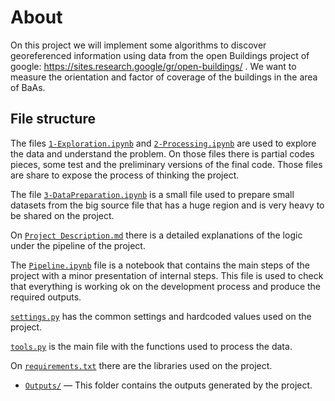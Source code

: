 # About

On this project we will implement some algorithms to discover georeferenced information using data from the open Buildings project of google: https://sites.research.google/gr/open-buildings/ . We want to measure the orientation and factor of coverage of the buildings in the area of BaAs.

## File structure

The files [`1-Exploration.ipynb`](1-Exploration.ipynb) and [`2-Processing.ipynb`](2-Processing.ipynb) are used to explore the data and understand the problem. On those files there is partial codes pieces, some test and the preliminary versions of the final code. Those files are share to expose the process of thinking the project.

The file [`3-DataPreparation.ipynb`](3-DataPreparation.ipynb) is a small file used to prepare small datasets from the big source file that has a huge region and is very heavy to be shared on the project.

On [`Project Description.md`](Project%20Description.md) there is a detailed explanations of the logic under the pipeline of the project.

The [`Pipeline.ipynb`](Pipeline.ipynb) file is a notebook that contains the main steps of the project with a minor presentation of internal steps. This file is used to check that everything is working ok on the development process and produce the required outputs.

[`settings.py`](settings.py) has the common settings and hardcoded values used on the project.

[`tools.py`](tools.py) is the main file with the functions used to process the data.

On [`requirements.txt`](requirements.txt) there are the libraries used on the project.

- [`Outputs/`](Outputs/) — This folder contains the outputs generated by the project.
